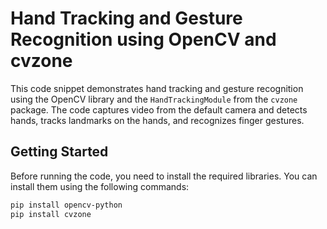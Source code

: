# Hand Tracking and Gesture Recognition using OpenCV and cvzone

This code snippet demonstrates hand tracking and gesture recognition using the OpenCV library and the `HandTrackingModule` from the `cvzone` package. The code captures video from the default camera and detects hands, tracks landmarks on the hands, and recognizes finger gestures.

## Getting Started

Before running the code, you need to install the required libraries. You can install them using the following commands:

```bash
pip install opencv-python
pip install cvzone
